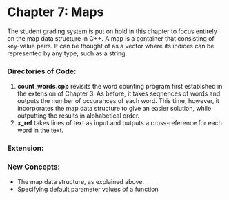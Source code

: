 # Chapter 7: Maps

The student grading system is put on hold in this chapter to focus entirely on the map data structure in C++.
A map is a container that consisting of key-value pairs. It can be thought of as a vector where its indices can be represented by any type, such as a string.

### Directories of Code:
1) **count_words.cpp** revisits the word counting program first estabished in the extension of Chapter 3. As before, it takes seqnences of words and outputs the number of occurances of each word. This time, however, it incorporates the map data structure to give an easier solution, while outputting the results in alphabetical order.
2) **x_ref** takes lines of text as input and outputs a cross-reference for each word in the text.

### Extension:


### New Concepts:
* The map data structure, as explained above.
* Specifying default parameter values of a function
